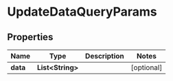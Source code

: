 
# UpdateDataQueryParams

## Properties
Name | Type | Description | Notes
------------ | ------------- | ------------- | -------------
**data** | **List&lt;String&gt;** |  |  [optional]



